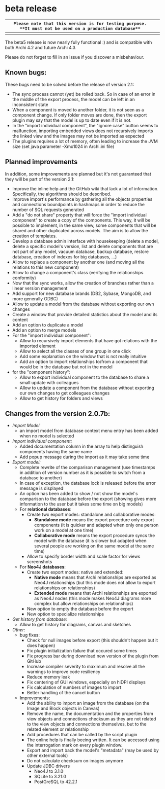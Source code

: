 

# beta release

|`Please note that this version is for testing purpose. **It must not be used on a production database**`|  |
|------------------------------------------------|--|
|                                                |  |

The beta5 release is now nearly fully functional :) and is compatible with both Archi 4.2 and future Archi 4.3.

Please do not forget to fill in an issue if you discover a misbehaviour.

## Known bugs:
These bugs need to be solved before the release of version 2.1:
* The sync process cannot (yet) be rolled back. So in case of an error in the middle of the export process, the model can be left in an inconsistent state
* When a component is moved to another folder, it is not seen as a component change. If only folder moves are done, then the export plugin may say that the model is up to date even if it is not.
* In the "import individual component", the "ignore case" button seems to malfunction, importing embedded views does not recursively imports the linked view and the images may not be imported as expected
* The plugins requires a lot of memory, often leading to increase the JVM size (set java parameter -Xmx1024 in Archi.ini file)

## Planned improvements
In addition, some improvements are planned but it's not guaranteed that they will be part of the version 2.1:
* Improve the inline help and the GitHub wiki that lack a lot of information. Specifically, the algorithms should be described.
* Improve import's performance by gathering all the objects properties and connections boundpoints in hashmaps in order to reduce the number of SQL requests generated
* Add a "do not share" property that will force the "import individual component" to create a copy of the components. This way, it will be possible to implement, in the same view, some components that will be shared and other duplicated across models. The aim is to allow the creation of templates.
* Develop a database admin interface with housekeeping (delete a model, delete a specific model's version, list and delete components that are not part of any model, vacuum database, backup database, restore database, creation of indexes for big databases, ...)
* Allow to replace a component by another one (and moving all the relations to this new component)
* Allow to change a component's class (verifying the relationships conformity)
* Now that the sync works, allow the creation of branches rather than a linear version management
* Add support for new database brands (DB2, Sybase, MongoDB, and more generally ODBC)
* Allow to update a model from the database without exporting our own changes
* Create a window that provide detailed statistics about the model and its content
* Add an option to duplicate a model
* Add an option to merge models
* For the "import individual component":
  * Allow to recursively import elements that have got relations with the imported element
  * Allow to select all the classes of one group in one click
  * Add some explanation on the window that is not really intuitive
  * Add an option to import relationships to/from a component that would be in the database but not in the model
* for the "component history":
  * Allow to export individual component to the database to share a small update with colleagues
  * Allow to update a component from the database without exporting our own changes to get colleagues changes
  * Allow to get history for folders and views

## Changes from the version 2.0.7b:
* *Import Model*
  * an import model from database context menu entry has been added when no model is selected
* *Import individual component:*
  * Added documentation column in the array to help distinguish components having the same name
  * Add popup message during the import as it may take some time
* *Export model:*
  * Complete rewrite of the comparison management (use timestamps in addition of version number as it is possible to switch from a database to another)
  * In case of exception, the database lock is released before the error message is displayed
  * An option has been added to show / not show the model's comparison to the database before the export (showing gives more information to the user but it takes some time on big models)
  * For **relational databases**:
    * Create two export modes: standalone and collaborative modes:
      * **Standalone mode** means the export procedure only export components (it is quicker and adapted when only one person work on a model at one time)
      * **Collaborative mode** means the export procedure syncs the model with the database (it is slower but adapted when several people are working on the same model at the same time)
    * Allow to specify border width and scale factor for views screenshots
  * For **Neo4J databases**:
    * Create two export modes: native and extended:
      * **Native mode** means that Archi relationships are exported as Neo4J relationships (but this mode does not allow to export relationships on relationships)
      * **Extended mode** means that Archi relationships are exported as Neo4J nodes (this mode makes Neo4J diagrams more complex but allow relationships on relationships)
    * New option to empty the database before the export
    * New option to specialize relationships
* *Get history from database:*
  * Allow to get history for diagrams, canvas and sketches
* *Other:*
  * bug fixes:
    * Check for null images before export (this shouldn't happen but it does happen)
    * Fix plugin initialization failure that occured some times
    * Fix progress bar during download new version of the plugin from GitHub
    * Increase compiler severity to maximum and resolve all the warnings to improve code resiliency
    * Reduce memory leak
    * Fix centering of GUI windows, especially on hiDPI displays
    * Fix calculation of numbers of images to import
    * Better handling of the cancel button
  * Improvements:
    * Add the ability to import an image from the database (on the Image and Block objects in Canvas)
    * Remove the name, the documentation and the properties from view objects and connections checksum as they are not related to the view objects and connections themselves, but to the related element or relationship
    * Add procedures that can be called by the script plugin
    * The online help is finally beeing written. It can be accessed using the interrogation mark on every plugin window.
    * Export and import back the model's "metadata" (may be used by other external tools)
    * Do not calculate checksum on images anymore
    * Update JDBC drivers
      * Neo4J to 3.1.0
      * SQLite to 3.21.0
      * PostGreSQL to 42.2.1